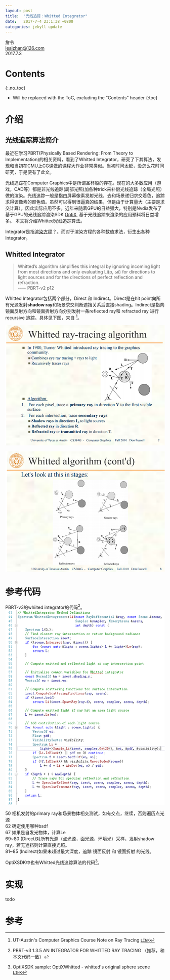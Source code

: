 ```yaml
---
layout: post
title:  "光线追踪：Whitted Integrator"
date:   2017-7-4 23:1:38 +0800
categories: jekyll update
---
```


詹令   
lealzhan@126.com    
2017.7.3   

# Contents
{:.no_toc}

* Will be replaced with the ToC, excluding the "Contents" header
{:toc}


# 介绍

## 光线追踪算法简介

最近在学习PBRT(Physically Based Rendering: From Theory to Implementation)的相关资料，看到了Whitted Integrator，研究了下其算法，发现和当初在CMU上CG课做的课程大作业非常类似。当初时间太赶，没怎么花时间研究，于是便有了此文。

光线追踪在Computer Graphics中是所谓圣杯般的存在。现在的大多数应用（游戏，CAD等）都是非光线追踪(局部光照)加各种trick来补偿光线追踪（全局光照）做的渲染。光线追踪一般是指由屏幕像素发射光线，去和场景递归求交着色，追踪求得该像素的颜色值。虽然可以得到很逼真的结果，但是由于计算量大（主要是求交计算），因此实际应用不多。近年来随着GPU的日益强大，特别是Nvdia发布了基于GPU的光线追踪渲染SDK [OptiX](https://developer.nvidia.com/optix), 基于光线追踪来渲染的应用预料将日益增多。 本文将介绍Whitted光线追踪算法。

Integrator是指[渲染方程](https://en.wikipedia.org/wiki/Rendering_equation)？。而对于渲染方程的各种数值求法，衍生出各种Integrator。

## Whitted Integrator

> Whitted’s algorithm simplifies this integral by ignoring incoming light from most directions and only evaluating Li(p, ωi) for directions to light sources and for the directions of perfect reflection and refraction.   
>---- PBRT-v2 p12

Whitted Integrator包括两个部分，Direct 和 Indirect。Direct是在hit point向所有光源发射**shadow ray**和场景求交判断遮挡关系后直接shading。Indirect是指向镜面反射方向和镜面折射方向分别发射一条reflected ray和 refracted ray 进行recursive 追踪。具体见下图，来自 [^3]。

![](https://raw.githubusercontent.com/lealzhan/lealzhan.github.io/master/_pictures/2017-7-4-whitted-0.png)

![](https://raw.githubusercontent.com/lealzhan/lealzhan.github.io/master/_pictures/2017-7-4-whitted-1.png)


# 参考代码

PBRT-v3的whiited integrator的代码[^2]。
![](https://raw.githubusercontent.com/lealzhan/lealzhan.github.io/master/_pictures/2017-7-4-whitted-2.png)

50 相机发射的primary ray和场景物体相交测试，如有交点，继续，否则遍历点光源   
62 确定使用哪种bsdf    
67 如果是自发光物体，计算Le    
69~80 (Direct)对所有光源（点光源，面光源，环境光）采样，发射shadow ray，若无遮挡则计算直接光照。   
81~85 (Indirect)如果未超过最大深度，追踪 镜面反射 和 镜面折射 的光线。   

OptiXSDK中也有Whitted光线追踪算法的代码[^4]。

# 实现
todo

# 参考

[^0]: 光线跟踪算法技术 chapter24 镜面反射 chapter27 透明度（折射）   
[^1]: PBRT-v2 1.3.6 AN INTEGRATOR FOR WHITTED RAY TRACING    
[^2]: PBRT-v3 1.3.5 AN INTEGRATOR FOR WHITTED RAY TRACING （推荐，和本文代码一致）   
[^3]: UT-Austin's Computer Graphics Course Note on Ray Tracing [`LINK`](https://www.cs.utexas.edu/users/fussell/courses/cs384g-fall2011/lectures/lecture09-Ray_tracing.pdf)   
[^4]: OptiXSDK sample:  OptiXWhitted - whitted's original sphere scene [`LINK`](https://developer.nvidia.com/optix)    

